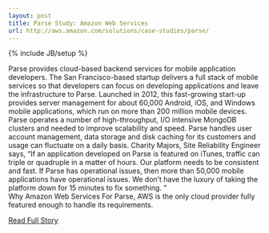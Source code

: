 ```yaml
---
layout: post
title: Parse Study: Amazon Web Services
url: http://aws.amazon.com/solutions/case-studies/parse/
---
```

{% include JB/setup %}<p>  Parse provides cloud-based backend services for mobile application developers.  The San Francisco-based startup delivers a full stack of mobile services so that developers can focus on developing applications and leave the infrastructure to Parse.  Launched in 2012, this fast-growing start-up provides server management for about 60,000 Android, iOS, and Windows mobile applications, which run on more than 200 million mobile devices.  Parse operates a number of high-throughput, I/O intensive MongoDB clusters and needed to improve scalability and speed.  Parse handles user account management, data storage and disk caching for its customers and usage can fluctuate on a daily basis.  Charity Majors, Site Reliability Engineer says, “If an application developed on Parse is featured on iTunes, traffic can triple or quadruple in a matter of hours.  Our platform needs to be consistent and fast.  If Parse has operational issues, then more than 50,000 mobile applications have operational issues.  We don’t have the luxury of taking the platform down for 15 minutes to fix something.  ”  
  Why Amazon Web Services
 For Parse, AWS is the only cloud provider fully featured enough to handle its requirements.<br />
<p><a href="http://aws.amazon.com/solutions/case-studies/parse/">Read Full Story</a></p>
